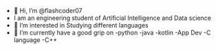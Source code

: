 - 👋 Hi, I’m @flashcoder07
- I am an engineering student of Artificial Intelligence and Data science
- 👀 I’m interested in Studying different languages
- 🌱 I’m currently have a good grip on
      -python
      -java
      -kotlin
      -App Dev
      -C language
      -C++



